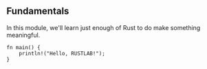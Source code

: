 <section class="slide">

# Fundamentals

</section>
<section class="slide">

In this module, we'll learn just enough of Rust to do make something meaningful.

</section>

<section class="slide">

```rust,editable
fn main() {
	println!("Hello, RUSTLAB!");
}
```

</section>
